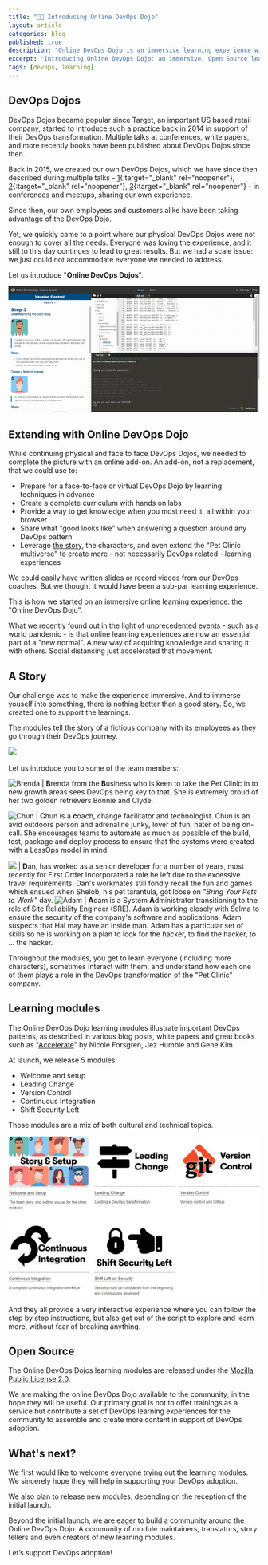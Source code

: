 ```yaml
---
title: "🐱‍👤 Introducing Online DevOps Dojo"
layout: article
categories: blog
published: true
description: "Online DevOps Dojo is an immersive learning experience with a fictious team and a set of hands on labs running in the browser."
excerpt: "Introducing Online DevOps Dojo: an immersive, Open Source learning experience with a fictious team and a set of hands on labs running in the browser."
tags: [devops, learning]
---
```


## DevOps Dojos

DevOps Dojos became popular since Target, an important US based retail company, started to introduce such a practice back in 2014 in support of their DevOps transformation.
Multiple talks at conferences, white papers, and more recently books have been published about DevOps Dojos since then.

Back in 2015, we created our own DevOps Dojos, which we have since then described during multiple talks - [1](https://www.youtube.com/watch?v=nhokY2UpBqI){:target="_blank" rel="noopener"}, [2](https://www.youtube.com/watch?v=75aZRf0_wSo){:target="_blank" rel="noopener"}, [3](https://www.youtube.com/watch?v=5ejcK1sTv6k){:target="_blank" rel="noopener"} - in conferences and meetups, sharing our own experience.


Since then, our own employees and customers alike have been taking advantage of the DevOps Dojo.

Yet, we quickly came to a point where our physical DevOps Dojos were not enough to cover all the needs. Everyone was loving the
experience, and it still to this day continues to lead to great results. But we had a scale issue: we just could not accommodate everyone we needed to address.

Let us introduce "**Online DevOps Dojos**".

![Animated preview of a module](/images/devops-dojo-module.gif)

## Extending with Online DevOps Dojo

While continuing physical and face to face DevOps Dojos, we needed to complete the picture with an online add-on. An add-on, not a replacement, that we could use to:

* Prepare for a face-to-face or virtual DevOps Dojo by learning techniques in advance
* Create a complete curriculum with hands on labs
* Provide a way to get knowledge when you most need it, all within your browser
* Share what "good looks like" when answering a question around any DevOps pattern
* Leverage [the story](#a-story), the characters, and even extend the "Pet Clinic multiverse" to create more - not necessarily DevOps related - learning experiences

We could easily have written slides or record videos from our DevOps coaches. But we thought it would have been a sub-par learning experience.

This is how we started on an immersive online learning experience: the "Online DevOps Dojo".

What we recently found out in the light of unprecedented events - such as a world pandemic - is that online learning experiences are now an essential part of a "new normal". A new way of acquiring knowledge and sharing it with others. Social distancing just accelerated that movement.

## A Story

Our challenge was to make the experience immersive. And to immerse youself into something, there is nothing better than a good story. So, we created one to support the learnings.

The modules tell the story of a fictious company with its employees as they go through their DevOps journey.

![](/images/onceuponatime.jpg)

Let us introduce you to some of the team members:

![Brenda](/images/brenda.png) | **B**renda from the **B**usiness who is keen to take the Pet Clinic in to new growth areas sees DevOps being key to that. She is extremely proud of her two golden retrievers Bonnie and Clyde.

![Chun](/images/chun.png) | **C**hun is a **c**oach, change facilitator and technologist. Chun is an avid outdoors person and adrenaline junky, lover of fun, hater of being on-call. She encourages teams to automate as much as possible of the build, test, package and deploy process to ensure that the systems were created with a LessOps model in mind.

<img src="/images/dan.png" width="400"/> | **D**an, has worked as a senior developer for a number of years, most recently for First Order Incorporated a role he left due to the excessive travel requirements. Dan's workmates still fondly recall the fun and games which ensued when Shelob, his pet tarantula, got loose on *"Bring Your Pets to Work"* day.
![Adam](/images/adam.png) | **A**dam is a System **A**dministrator transitioning to the role of Site Reliability Engineer (SRE). Adam is working closely with Selma to ensure the security of the company's software and applications. Adam suspects that Hal may have an inside man. Adam has a particular set of skills so he is working on a plan to look for the hacker, to find the hacker, to ... the hacker.


Throughout the modules, you get to learn everyone (including more characters), sometimes interact with them, and understand how each one of them plays a role in the DevOps transformation of the "Pet Clinic" company.

## Learning modules

The Online DevOps Dojo learning modules illustrate important DevOps patterns, as described in various blog posts, white papers and great books such as "[Accelerate](https://itrevolution.com/book/accelerate/)" by Nicole Forsgren, Jez Humble and Gene Kim.


At launch, we release 5 modules:

* Welcome and setup
* Leading Change
* Version Control
* Continuous Integration
* Shift Security Left

Those modules are a mix of both cultural and technical topics.

![Modules](/images/modules.jpg)

And they all provide a very interactive experience where you can follow the step by step instructions, but also get out of the script to explore and learn more, without fear of breaking anything.

## Open Source

The Online DevOps Dojos learning modules are released under the [Mozilla Public License 2.0](https://github.com/dxc-technology/online-devops-dojo/blob/master/LICENSE).

We are making the online DevOps Dojo available to the community; in the hope they will be useful. Our primary goal is not to offer trainings as a service but contribute a set of DevOps learning experiences for the community to assemble and create more content in support of DevOps adoption.

## What's next?

We first would like to welcome everyone trying out the learning modules. We sincerely hope they will help in supporting your DevOps adoption.

We also plan to release new modules, depending on the reception of the initial launch.

Beyond the initial launch, we are eager to build a community around the Online DevOps Dojo. A community of module maintainers, translators, story tellers and even creators of new learning modules.

Let’s support DevOps adoption!
